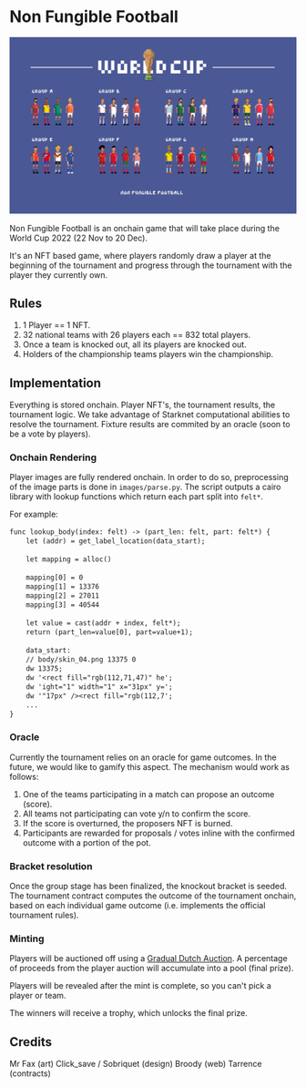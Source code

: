# Non Fungible Football

![image](static/banner.jpeg)

Non Fungible Football is an onchain game that will take place during the World Cup 2022 (22 Nov to 20 Dec).

It's an NFT based game, where players randomly draw a player at the beginning of the tournament and progress through the tournament with the player they currently own.

## Rules

1. 1 Player == 1 NFT.
1. 32 national teams with 26 players each == 832 total players.
1. Once a team is knocked out, all its players are knocked out.
1. Holders of the championship teams players win the championship.

## Implementation

Everything is stored onchain. Player NFT's, the tournament results, the tournament logic. We take advantage of Starknet computational abilities to resolve the tournament. Fixture results are commited by an oracle (soon to be a vote by players).

### Onchain Rendering

Player images are fully rendered onchain. In order to do so, preprocessing of the image parts is done in `images/parse.py`. The script outputs a cairo library with lookup functions which return each part split into `felt*`.

For example:
```cairo
func lookup_body(index: felt) -> (part_len: felt, part: felt*) {
    let (addr) = get_label_location(data_start);

    let mapping = alloc()
    
	mapping[0] = 0
	mapping[1] = 13376
	mapping[2] = 27011
	mapping[3] = 40544

    let value = cast(addr + index, felt*);
    return (part_len=value[0], part=value+1);

	data_start:
	// body/skin_04.png 13375 0
	dw 13375;
	dw '<rect fill="rgb(112,71,47)" he';
	dw 'ight="1" width="1" x="31px" y=';
	dw '"17px" /><rect fill="rgb(112,7';
    ...
}
```

### Oracle

Currently the tournament relies on an oracle for game outcomes. In the future, we would like to gamify this aspect. The mechanism would work as follows:

1. One of the teams participating in a match can propose an outcome (score).
1. All teams not participating can vote y/n to confirm the score.
1. If the score is overturned, the proposers NFT is burned.
1. Participants are rewarded for proposals / votes inline with the confirmed outcome with a portion of the pot.

### Bracket resolution

Once the group stage has been finalized, the knockout bracket is seeded. The tournament contract computes the outcome of the tournament onchain, based on each individual game outcome (i.e. implements the official tournament rules).

### Minting

Players will be auctioned off using a [Gradual Dutch Auction](https://www.paradigm.xyz/2022/04/gda). A percentage of proceeds from the player auction will accumulate into a pool (final prize).

Players will be revealed after the mint is complete, so you can't pick a player or team.

The winners will receive a trophy, which unlocks the final prize.

## Credits

Mr Fax (art)
Click_save / Sobriquet (design)
Broody (web)
Tarrence (contracts)